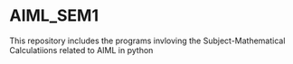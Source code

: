 # AIML_SEM1
This repository includes the programs invloving the Subject-Mathematical Calculatiions related to AIML in python

